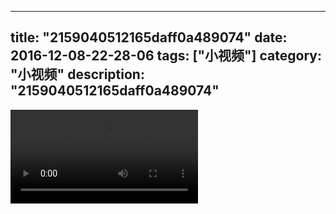 
---
title: "2159040512165daff0a489074"
date: 2016-12-08-22-28-06
tags: ["小视频"]
category: "小视频"
description: "2159040512165daff0a489074"
---
<video src="http://ohtsqip0g.bkt.clouddn.com/2159040512165daff0a489074.mp4" controls="controls"></video>
